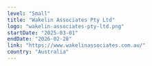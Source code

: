 ```yaml
---
level: "Small"
title: "Wakelin Associates Pty Ltd"
logo: "wakelin-associates-pty-ltd.png"
startDate: "2025-03-01"
endDate: "2026-02-28"
link: "https://www.wakelinassociates.com.au/"
country: "Australia"
---
```

